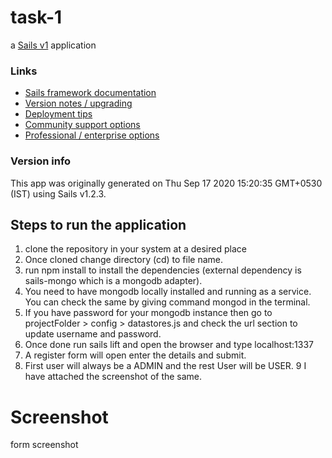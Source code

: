 # task-1

a [Sails v1](https://sailsjs.com) application


### Links

+ [Sails framework documentation](https://sailsjs.com/get-started)
+ [Version notes / upgrading](https://sailsjs.com/documentation/upgrading)
+ [Deployment tips](https://sailsjs.com/documentation/concepts/deployment)
+ [Community support options](https://sailsjs.com/support)
+ [Professional / enterprise options](https://sailsjs.com/enterprise)


### Version info

This app was originally generated on Thu Sep 17 2020 15:20:35 GMT+0530 (IST) using Sails v1.2.3.

## Steps to run the application

1. clone the repository in your system at a desired place
2. Once cloned change directory (cd) to file name.
3. run npm install to install the dependencies (external dependency is sails-mongo which is a mongodb adapter).
4. You need to have mongodb locally installed and running as a service. You can check the same by giving command mongod in the terminal.
5. If you have password for your mongodb instance then go to projectFolder > config > datastores.js and check the url section to update username and password.
6. Once done run sails lift and open the browser and type localhost:1337
7. A register form will open enter the details and submit.
8. First user will always be a ADMIN and the rest User will be USER.
9 I have attached the screenshot of the same.

# Screenshot

form screenshot 


<!-- Internally, Sails used [`sails-generate@1.16.13`](https://github.com/balderdashy/sails-generate/tree/v1.16.13/lib/core-generators/new). -->



<!--
Note:  Generators are usually run using the globally-installed `sails` CLI (command-line interface).  This CLI version is _environment-specific_ rather than app-specific, thus over time, as a project's dependencies are upgraded or the project is worked on by different developers on different computers using different versions of Node.js, the Sails dependency in its package.json file may differ from the globally-installed Sails CLI release it was originally generated with.  (Be sure to always check out the relevant [upgrading guides](https://sailsjs.com/upgrading) before upgrading the version of Sails used by your app.  If you're stuck, [get help here](https://sailsjs.com/support).)
-->

